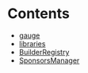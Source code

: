 # Contents

- [gauge](/src/gauge)
- [libraries](/src/libraries)
- [BuilderRegistry](BuilderRegistry.sol/contract.BuilderRegistry.md)
- [SponsorsManager](SponsorsManager.sol/contract.SponsorsManager.md)

